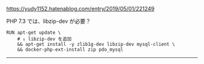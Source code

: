 https://yudy1152.hatenablog.com/entry/2019/05/01/221249

PHP 7.3 では、libzip-dev が必要？

```
RUN apt-get update \
    # ↓ libzip-dev を追加
    && apt-get install -y zlib1g-dev libzip-dev mysql-client \
    && docker-php-ext-install zip pdo_mysql
```

_________________________________________________________________________________________________________




